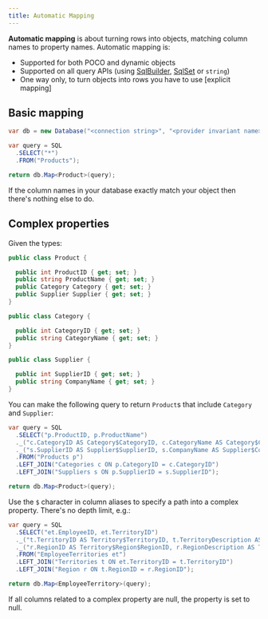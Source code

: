 ```yaml
---
title: Automatic Mapping
---
```

**Automatic mapping** is about turning rows into objects, matching column names to property names. Automatic mapping is:

- Supported for both POCO and dynamic objects
- Supported on all query APIs (using [SqlBuilder][1], [SqlSet][2] or `string`)
- One way only, to turn objects into rows you have to use [explicit mapping]

Basic mapping
-------------
```csharp
var db = new Database("<connection string>", "<provider invariant name>");

var query = SQL
  .SELECT("*")
  .FROM("Products");

return db.Map<Product>(query);
```

If the column names in your database exactly match your object then there's nothing else to do.

Complex properties
------------------
Given the types:

```csharp
public class Product {

  public int ProductID { get; set; }
  public string ProductName { get; set; }
  public Category Category { get; set; }
  public Supplier Supplier { get; set; }
}

public class Category {

  public int CategoryID { get; set; }
  public string CategoryName { get; set; }
}

public class Supplier {

  public int SupplierID { get; set; }
  public string CompanyName { get; set; }
}
```

You can make the following query to return `Product`s that include `Category` and `Supplier`:

```csharp
var query = SQL
  .SELECT("p.ProductID, p.ProductName")
  ._("c.CategoryID AS Category$CategoryID, c.CategoryName AS Category$CategoryName")
  ._("s.SupplierID AS Supplier$SupplierID, s.CompanyName AS Supplier$CompanyName")
  .FROM("Products p")
  .LEFT_JOIN("Categories c ON p.CategoryID = c.CategoryID")
  .LEFT_JOIN("Suppliers s ON p.SupplierID = s.SupplierID");

return db.Map<Product>(query);
```

Use the `$` character in column aliases to specify a path into a complex property. There's no depth limit, e.g.:

```csharp
var query = SQL
  .SELECT("et.EmployeeID, et.TerritoryID")
  ._("t.TerritoryID AS Territory$TerritoryID, t.TerritoryDescription AS Territory$TerritoryDescription, t.RegionID AS Territory$RegionID")
  ._("r.RegionID AS Territory$Region$RegionID, r.RegionDescription AS Territory$Region$RegionDescription")
  .FROM("EmployeeTerritories et")
  .LEFT_JOIN("Territories t ON et.TerritoryID = t.TerritoryID")
  .LEFT_JOIN("Region r ON t.RegionID = r.RegionID");

return db.Map<EmployeeTerritory>(query);
```

<div class="note">If all columns related to a complex property are null, the property is set to null.</div>

[1]: SqlBuilder.html
[2]: SqlSet.html
